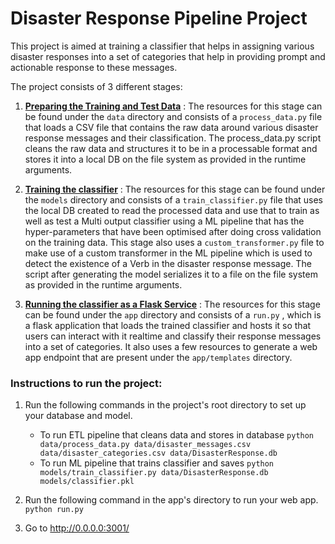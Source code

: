 # Disaster Response Pipeline Project

This project is aimed at training a classifier that helps in assigning various disaster responses into a set of categories 
that help in providing prompt and actionable response to these messages. 

The project consists of 3 different stages:

1. <b><u>Preparing the Training and Test Data</u></b> : The resources for this stage can be found under the `data` directory and consists of a `process_data.py`
file that loads a CSV file that contains the raw data around various disaster response messages and their classification.
The process_data.py script cleans the raw data and structures it to be in a processable format  and stores it into a local DB on the file system as provided
in the runtime arguments.

2. <b><u>Training the classifier</u></b> : The resources for this stage can be found under the `models` directory and consists of a `train_classifier.py`
file that uses the local DB created to read the processed data and use that to train as well as test a Multi output classifier using a ML pipeline that has the hyper-parameters
that have been optimised after doing cross validation on the training data. This stage also uses a `custom_transformer.py` file to make use of a custom transformer
in the ML pipeline which is used to detect the existence of a Verb in the disaster response message. The script after generating the model serializes it to a file on the file system
as provided in the runtime arguments.

3. <b><u>Running the classifier as a Flask Service</u></b> : The resources for this stage can be found under the `app` directory and consists of a `run.py`
, which is a flask application that loads the trained classifier and hosts it so that users can interact with it realtime and classify their response messages
into a set of categories. It also uses a few resources to generate a web app endpoint that are present under the `app/templates` directory.


### Instructions to run the project:
1. Run the following commands in the project's root directory to set up your database and model.

    - To run ETL pipeline that cleans data and stores in database
        `python data/process_data.py data/disaster_messages.csv data/disaster_categories.csv data/DisasterResponse.db`
    - To run ML pipeline that trains classifier and saves
        `python models/train_classifier.py data/DisasterResponse.db models/classifier.pkl`

2. Run the following command in the app's directory to run your web app.
    `python run.py`

3. Go to http://0.0.0.0:3001/

